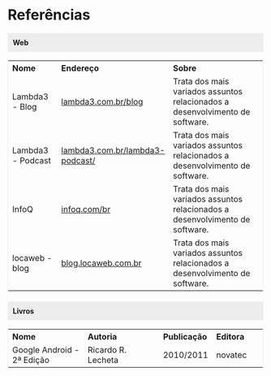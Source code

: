# Referências 

<section
 style="padding: 10px;
        font-weight: bold;
        background: rgba(200,200,200,0.3);"
>
Web
</section>

<table
 style="margin-bottom: 20px;
        border: 1px solid rgba(200,200,200,0.3);"
>
    <tr>
        <th width="20%" align="left">Nome</th>
        <th width="40%" align="left">Endereço</th>
        <th width="40%" align="left">Sobre</th>
    </tr>
    <tr>
        <td>Lambda3 - Blog</td>
        <td>
            <a href="www.lambda3.com.br/blog">
                lambda3.com.br/blog
            </a>
        </td>
        <td>
            Trata dos mais variados assuntos relacionados a desenvolvimento de software.
        </td>
    </tr>
    <tr>
        <td>Lambda3 - Podcast</td>
        <td>
            <a href="www.lambda3.com.br/lambda3-podcast">
                lambda3.com.br/lambda3-podcast/
            </a>
        </td>
        <td>
            Trata dos mais variados assuntos relacionados a desenvolvimento de software.
        </td>
    </tr>
    <tr>
        <td>InfoQ</td>
        <td>
            <a href="www.infoq.com/br">
                infoq.com/br
            </a>
        </td>
        <td>
            Trata dos mais variados assuntos relacionados a desenvolvimento de software.
        </td>
    </tr>
    <tr>
        <td>locaweb - blog</td>
        <td>
            <a href="blog.locaweb.com.br">
                blog.locaweb.com.br
            </a>
        </td>
        <td>
            Trata dos mais variados assuntos relacionados a desenvolvimento de software.
        </td>
    </tr>
</table>

<section
 style="padding: 10px;
        font-weight: bold;
        background: rgba(200,200,200,0.3);"
>
Livros
</section>

<table
 style="margin-bottom: 20px;
        border: 1px solid rgba(200,200,200,0.3);"
>
    <tr>
        <th width="30%" align="left">Nome</th>
        <th width="30%" align="left">Autoria</th>
        <th width="20%" align="left">Publicação</th>
        <th width="20%" align="left">Editora</th>
    </tr>
    <tr>
        <td>Google Android - 2ª Edição</td>
        <td>Ricardo R. Lecheta</td>
        <td>2010/2011</td>        
        <td>novatec</td>  
    </tr>
</table>